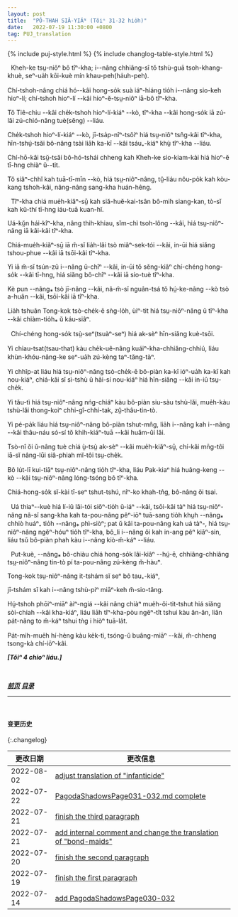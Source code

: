 ```yaml
---
layout: post
title:  "PÓ-THAH SIÂ-YIÁᴺ (Tŏiⁿ 31-32 hio̍h)"
date:   2022-07-19 11:30:00 +0800
tag: PUJ_translation
---
```


{% include puj-style.html %}
{% include changlog-table-style.html %}

<!-- The Hakka women do not bind their feet; they lead a vigorous physical life, working chiefly in the open air. -->
&nbsp;&nbsp;Kheh-ke tsṳ-niôⁿ bô tîⁿ-kha; i&#x002D;&#x002D;nâng chhiâng-sî tŏ tshù-guā tsoh-khang-khuè, seⁿ-ua̍h kōi-kuè mín khau-peh(ha̍uh-peh).
<!-- The better custom of these people influences those living on their borders, and the country women in their vicinity do not bind their feet. -->
Chí-tshoh-nâng chiá hó&#x002D;&#x002D;kâi hong-so̍k suà iáⁿ-hiáng tio̍h i&#x002D;&#x002D;nâng sio-keh hioⁿ-lí; chí-tshoh hioⁿ-lí &#x002D;&#x002D;kâi hioⁿ-ĕ-tsṳ-niôⁿ iā-bô tîⁿ-kha.
<!-- On their side of Tie Chiu, among those who live in hamlets and small villages, the custom is slowly dying out. -->
Tŏ Tiê-chiu &#x002D;&#x002D;kâi che̍k-tshoh hioⁿ-lí-kiáⁿ &#x002D;&#x002D;kò, tîⁿ-kha &#x002D;&#x002D;kâi hong-so̍k iā zú-lâi zú-chió-nâng tuè(sĕng) &#x002D;&#x002D;liáu.
<!-- In one cluster of hamlets where twenty years ago every girl's feet were bound, no one now binds a daughter's feet. -->
Che̍k-tshoh hioⁿ-lí-kiáⁿ &#x002D;&#x002D;kò, jī-tsa̍p-nîⁿ-tsôiⁿ hiá tsṳ-niôⁿ tsn̂g-kâi tîⁿ-kha, hīn-tshṳ́-tsăi bô-nâng tsài lia̍h ka-kī &#x002D;&#x002D;kâi tsáu₊-kiáⁿ khṳ̀ tîⁿ-kha &#x002D;&#x002D;liáu. 
<!-- This laxity is unfortunately confined to the country villages in the neighbourhood of the Hakkas. -->
Chí-hō-kâi tsṳ̆-tsăi bô-hó-tshái chheng kah Kheh-ke sio-kiam-kài hiá hioⁿ-ĕ tī-hng chiàⁿ ŭ&#x002D;&#x002D;tit.
<!-- In the cities and large towns, all women, except slaves and bond-servants, have deformed feet. -->
Tŏ siâⁿ-chhĭ kah tuā-tī-mīn &#x002D;&#x002D;kò, hiá tsṳ-niôⁿ-nâng, tṳ̂-liáu nôu-po̍k kah kòu-kang tshoh-kâi, nâng-nâng sang-kha huán-hêng.

<!-- Foot-binding is not so much a matter of class as of locality. -->
&nbsp;&nbsp;Tîⁿ-kha chiá mue̍h-kiăⁿ-sṳ̄ kah siă-huĕ-kai-tsân bô-mih siang-kan, tò-sĭ kah kŭ-thí tī-hng iáu-tuā kuan-hĭ.
<!-- Near the coast, even in the farmsteads and among the most indigent, every woman has bound feet. -->
Uá-kṳ̆n hái-kîⁿ-kha, nâng thih-khiau, sĭm-chì tsoh-lông &#x002D;&#x002D;kâi, hiá tsṳ-niôⁿ-nâng iā kâi-kâi tîⁿ-kha.
<!-- It is not a voucher for respectability, for the vilest are often bound-footed. -->
Chiá-mue̍h-kiăⁿ-sṳ̄ iā m̆-sĭ lia̍h-lâi tsò miâⁿ-sek-tói &#x002D;&#x002D;kâi,  in-ūi hiá siăng tshou-phue &#x002D;&#x002D;kâi iā tsōi-kâi tîⁿ-kha.
<!-- Neither is it a sign of wealth, for in those places where the custom prevails, the poorest follow it. -->
Yi iā m̆-sĭ tsún-zû i&#x002D;&#x002D;nâng ŭ-chîⁿ &#x002D;&#x002D;kâi, in-ūi tŏ sĕng-kiâⁿ chí-chéng hong-so̍k &#x002D;&#x002D;kâi tī-hng, hiá siăng bô-chîⁿ &#x002D;&#x002D;kâi iā sio-tuè tîⁿ-kha.
<!-- Inferior wives, unless they come as bond-maids into the household, are usually bound-footed women. -->
Kè pun &#x002D;&#x002D;nâng⁎ tsò jī-nâng &#x002D;&#x002D;kâi, nâ-m̆-sĭ nguân-tsá tŏ hṳ́-ke-nâng &#x002D;&#x002D;kò tsò a-huân &#x002D;&#x002D;kâi, tsōi-kâi iā tîⁿ-kha.
<!-- 注：“丫环” 在《菲尔德词典》中读 hia-huân，而译者处 “丫” 有俗读音 ia，现更改为文读音 a-huân 。 -->
<!-- Taking all China together, probably nine-tenths of the women have bound feet. -->
Lia̍h tshuân Tong-kok tsò-che̍k-ē sǹg-lo̍h, ùiⁿ-tit hiá tsṳ-niôⁿ-nâng ŭ tîⁿ-kha &#x002D;&#x002D;kâi chiàm-tio̍h⁎ ŭ káu-siâⁿ.

<!-- The evils that accrue from this custom are very great. -->
&nbsp;&nbsp;Chí-chéng hong-so̍k tsṳ̀-seⁿ(tsuàⁿ-seⁿ) hiá ak-sèⁿ hīn-siăng kuè-tsōi.
<!-- It makes cripples of nearly half the population, and adds immensely to the misery of the poverty-stricken multitudes. -->
Yi chiau-tsat(tsau-that) kàu che̍k-uê-nâng kuáiⁿ-kha-chhiăng-chhiú, liáu khùn-khóu-nâng-ke seⁿ-ua̍h zú-kèng taⁿ-tăng-tàⁿ.
<!-- It disables women from supporting themselves and from caring for their children, and is one of the causes of the great prevalence of infanticide. -->
Yi chhîp-at liáu hiá tsṳ-niôⁿ-nâng tsò-che̍k-ē bô-piàn ka-kī ióⁿ-ua̍h ka-kī kah nou-kiáⁿ, chiá-kâi sĭ sì-tshù ŭ hāi-sí nou-kiáⁿ hiá hīn-siăng &#x002D;&#x002D;kâi in-iû tsṳ-che̍k. 
<!-- It renders women too weak to keep their houses clean, and makes their homes filthy and cheerless. -->
Yi tău-tì hiá tsṳ-niôⁿ-nâng nńg-chiáⁿ kàu bô-piàn siu-sàu tshù-lăi, mue̍h-kàu tshù-lăi thong-koiⁿ chhi-gî-chhi-tak, zṳ̂-thâu-tin-tò.
<!-- It incapacitates woman for travelling, and keeps her and her thoughts in the narrowest of spheres. -->
Yi pé-pa̍k liáu hiá tsṳ-niôⁿ-nâng bô-piàn tshut-mn̂g, lia̍h i&#x002D;&#x002D;nâng kah i&#x002D;&#x002D;nâng &#x002D;&#x002D;kâi thâu-náu só-sí tŏ khih-kiáⁿ-tuā &#x002D;&#x002D;kâi huăm-ûi lăi.
<!-- Why any should follow so pernicious a practice is one of the mysteries of human perversity. -->
Tsò-nî ŏi ŭ-nâng tuè chiá ṳ̀-tsṳ̀ ak-sèⁿ &#x002D;&#x002D;kâi mue̍h-kiăⁿ-sṳ̄, chí-kâi mn̄g-tôi iā-sĭ nâng-lūi siâ-phiah mĭ-tôi tsṳ-che̍k. 
<!-- There is no law that women shall bind their feet, and the women of the imperial palace at Peking are all natural-footed. -->
Bô lu̍t-lī kui-tiāⁿ tsṳ-niôⁿ-nâng tio̍h tîⁿ-kha, liáu Pak-kiaⁿ hiá huâng-keng &#x002D;&#x002D;kò &#x002D;&#x002D;kâi tsṳ-niôⁿ-nâng lóng-tsóng bô tîⁿ-kha.
<!-- The origin of the custom is unknown lost in the mists of antiquity. -->
Chiá-hong-so̍k sĭ-kài tī-seⁿ tshut-tshú, nîⁿ-ko khah-tn̂g, bô-nâng ŏi tsai.

<!-- The only reason that I have heard in favour of it, aside from the common one that women would be laughed at and despised if their feet were like men's, was given me by a man, who said that it was necessary that women's feet should be bound, else they would be as strong as their husbands, and then they could not be kept in subjection by beating. -->
&nbsp;&nbsp;Uá thiaⁿ&#x002D;&#x002D;kuè hiá lí-iû lăi-tói siŏⁿ-tio̍h ŭ-iáⁿ &#x002D;&#x002D;kâi, tsōi-kâi tàⁿ hiá tsṳ-niôⁿ-nâng nâ-sĭ sang-kha kah ta-pou-nâng pêⁿ-iōⁿ tuā-sang tio̍h khṳh &#x002D;&#x002D;nâng⁎ chhiò huáⁿ₊ tio̍h &#x002D;&#x002D;nâng⁎ phì-siòⁿ; pat ŭ kâi ta-pou-nâng kah uá tàⁿ-, hiá tsṳ-niôⁿ-nâng ngĕⁿ-hóuⁿ tio̍h tîⁿ-kha, bô_li i&#x002D;&#x002D;nâng ŏi kah in-ang pêⁿ kiāⁿ-sin, liáu tsŭ bô-piàn phah kàu i&#x002D;&#x002D;nâng kiò-m̆-káⁿ &#x002D;&#x002D;liáu.

<!-- But the men generally offer no greater opposition to a departure from the established fashion than do the women themselves. -->
&nbsp;&nbsp;Put-kuè, &#x002D;&#x002D;nâng⁎ bô-chiàu chiá hong-so̍k lâi-kiâⁿ &#x002D;&#x002D;hṳ́-ē, chhiâng-chhiâng tsṳ-niôⁿ-nâng tin-tò pí ta-pou-nâng zú-kèng m̆-hàuⁿ. 
<!-- For a Chinese woman the greatest of sorrows is that of having no sons; -->
Tong-kok tsṳ-niôⁿ-nâng it-tshám sĭ seⁿ bô tau₊-kiáⁿ,
<!-- the next to the greatest is that of being unlike her neighbours. -->
jī-tshám sĭ kah i&#x002D;&#x002D;nâng tshù-piⁿ miāⁿ-keh m̆-sio-tâng.
<!-- The smallest feet are made by those who determine to be elegant at any cost, and these draw their own foot-ligatures tighter than any one else would draw them. -->
Hṳ́-tshoh phōiⁿ-miāⁿ àiⁿ-ngiá &#x002D;&#x002D;kâi nâng chiàⁿ mue̍h-ŏi-tit-tshut hiá siăng sòi-chiah &#x002D;&#x002D;kâi kha-kiáⁿ, liáu lia̍h tîⁿ-kha-pòu ngĕⁿ-tît tshui kàu ân-ân, liân pa̍t-nâng to m̆-káⁿ tshui tǹg i hiòⁿ tuā-la̍t.
<!-- Religion is not the only sentiment which has its martyrs. -->
Pa̍t-mih-mue̍h hí-hèng kàu ke̍k-tì, tsóng-ŭ buâng-miāⁿ &#x002D;&#x002D;kâi, m̆-chheng tsong-kà chí-iōⁿ-kâi.
<br>

***[Tŏiⁿ 4 chioⁿ liáu.]***

<br>

***[前页](PagodaShadowsPage030.html)***
***[目录](PagodaShadowsPreface.html#ma̍k-lo̍k)***
<!-- ***[后页](PagodaShadowsPage033.html)*** -->

---
<br>

#### 变更历史

{:.changelog}

| 更改日期 | 更改信息 |
| --- | --- |
| 2022-08-02 | <a href="https://github.com/DonAnthonyLee/DonAnthonyLee.github.io/commit/76a7c518a69ebe1321b7385398eea9a55413fcdf" target="_blank">adjust translation of "infanticide"</a> |
| 2022-07-22 | <a href="https://github.com/DonAnthonyLee/DonAnthonyLee.github.io/commit/832935404b5c15a5f76e1a38239f6f737bbd85d5" target="_blank">PagodaShadowsPage031-032.md complete</a> |
| 2022-07-21 | <a href="https://github.com/DonAnthonyLee/DonAnthonyLee.github.io/commit/a4c6ee45e44a1e21025563d7654e81d01cc11158" target="_blank">finish the third paragraph</a> |
| 2022-07-21 | <a href="https://github.com/DonAnthonyLee/DonAnthonyLee.github.io/commit/0b138ac98862d6867bd491a732902b54afb724dd" target="_blank">add internal comment and change the translation of "bond-maids"</a> |
| 2022-07-20 | <a href="https://github.com/DonAnthonyLee/DonAnthonyLee.github.io/commit/aa176f9e997a3e89e7f7e85e0cd4acf66f5425fd" target="_blank">finish the second paragraph</a> |
| 2022-07-19 | <a href="https://github.com/DonAnthonyLee/DonAnthonyLee.github.io/commit/afead2917d89a0bf618b4292211a2645a565eda9" target="_blank">finish the first paragraph</a> |
| 2022-07-14 | <a href="https://github.com/DonAnthonyLee/DonAnthonyLee.github.io/commit/6d02da4c3c0f148a7f157af3ea372779f07970ef" target="_blank">add PagodaShadowsPage030-032</a> |
